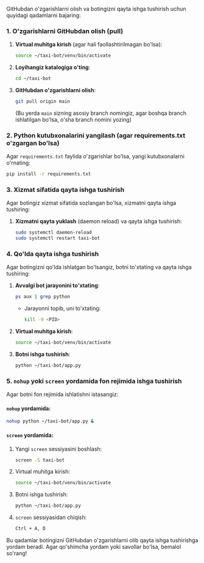 GitHubdan o'zgarishlarni olish va botingizni qayta ishga tushirish uchun quyidagi qadamlarni bajaring:

### 1. O'zgarishlarni GitHubdan olish (pull)

1. **Virtual muhitga kirish** (agar hali faollashtirilmagan bo'lsa):
   ```sh
   source ~/taxi-bot/venv/bin/activate
   ```

2. **Loyihangiz katalogiga o'ting**:
   ```sh
   cd ~/taxi-bot
   ```

3. **GitHubdan o'zgarishlarni olish**:
   ```sh
   git pull origin main
   ```
   (Bu yerda `main` sizning asosiy branch nomingiz, agar boshqa branch ishlatilgan bo'lsa, o'sha branch nomini yozing)

### 2. Python kutubxonalarini yangilash (agar requirements.txt o'zgargan bo'lsa)

Agar `requirements.txt` faylida o'zgarishlar bo'lsa, yangi kutubxonalarni o'rnating:
   ```sh
   pip install -r requirements.txt
   ```

### 3. Xizmat sifatida qayta ishga tushirish

Agar botingiz xizmat sifatida sozlangan bo'lsa, xizmatni qayta ishga tushiring:

1. **Xizmatni qayta yuklash** (daemon reload) va qayta ishga tushirish:
   ```sh
   sudo systemctl daemon-reload
   sudo systemctl restart taxi-bot
   ```

### 4. Qo'lda qayta ishga tushirish

Agar botingizni qo'lda ishlatgan bo'lsangiz, botni to'xtating va qayta ishga tushiring:

1. **Avvalgi bot jarayonini to'xtating**:
   ```sh
   ps aux | grep python
   ```
   - Jarayonni topib, uni to'xtating:
     ```sh
     kill -9 <PID>
     ```

2. **Virtual muhitga kirish**:
   ```sh
   source ~/taxi-bot/venv/bin/activate
   ```

3. **Botni ishga tushirish**:
   ```sh
   python ~/taxi-bot/app.py
   ```

### 5. `nohup` yoki `screen` yordamida fon rejimida ishga tushirish

Agar botni fon rejimida ishlatishni istasangiz:

#### `nohup` yordamida:
```sh
nohup python ~/taxi-bot/app.py &
```

#### `screen` yordamida:
1. Yangi `screen` sessiyasini boshlash:
   ```sh
   screen -S taxi-bot
   ```

2. Virtual muhitga kirish:
   ```sh
   source ~/taxi-bot/venv/bin/activate
   ```

3. Botni ishga tushirish:
   ```sh
   python ~/taxi-bot/app.py
   ```

4. `screen` sessiyasidan chiqish:
   ```sh
   Ctrl + A, D
   ```

Bu qadamlar botingizni GitHubdan o'zgarishlarni olib qayta ishga tushirishga yordam beradi. Agar qo'shimcha yordam yoki savollar bo'lsa, bemalol so'rang!